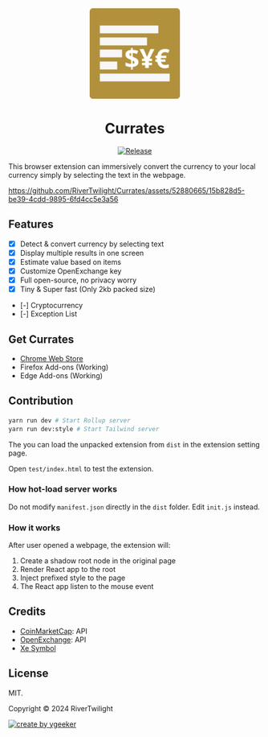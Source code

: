 <div align="center">

<a href="https://www.ygeeker.com">
  <img width="180" src="./dist/icon/logo/android-icon-192x192.png">
</a>

<h1 align="center">Currates</h1>

[![Release](https://img.shields.io/github/release/rivertwilight/timeline.svg)](https://github.com/rivertwilight/timeline/releases)

</div>

This browser extension can immersively convert the currency to your local currency simply by selecting the text in the webpage.

https://github.com/RiverTwilight/Currates/assets/52880665/15b828d5-be39-4cdd-9895-6fd4cc5e3a56

## Features

-   [x] Detect & convert currency by selecting text
-   [x] Display multiple results in one screen
-   [x] Estimate value based on items
-   [x] Customize OpenExchange key
-   [x] Full open-source, no privacy worry
-   [x] Tiny & Super fast (Only 2kb packed size)
-   [-] Cryptocurrency
-   [-] Exception List

## Get Currates

-   [Chrome Web Store](https://chromewebstore.google.com/detail/currates-immersive-curren/lgdpchmlpgooalofkdcgciaibpieoofc?hl=en-US)
-   Firefox Add-ons (Working)
-   Edge Add-ons (Working)

## Contribution

```bash
yarn run dev # Start Rollup server
yarn run dev:style # Start Tailwind server
```

The you can load the unpacked extension from `dist` in the extension setting page.

Open `test/index.html` to test the extension.

### How hot-load server works

Do not modify `manifest.json` directly in the `dist` folder. Edit `init.js` instead.

### How it works

After user opened a webpage, the extension will:

1. Create a shadow root node in the original page
2. Render React app to the root
3. Inject prefixed style to the page
4. The React app listen to the mouse event

## Credits

-   [CoinMarketCap](https://pro.coinmarketcap.com/signup/?plan=0): API
-   [OpenExchange](https://pro.coinmarketcap.com/signup/?plan=0): API
-   [Xe Symbol](https://www.xe.com/symbols/)

## License

MIT.

Copyright © 2024 RiverTwilight

<a href="https://www.ygeeker.com">
  <img width="180" alt="create by ygeeker" src="https://www.ygeeker.com/badge/create.png">
</a>
